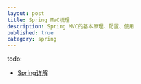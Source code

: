 ```yaml
---
layout: post
title: Spring MVC梳理
description: Spring MVC的基本原理、配置、使用
published: true
category: spring
---
```



todo:

* [Spring详解][Spring详解]






































[NingG]:    http://ningg.github.com  "NingG"

[Spring详解]:		http://elf8848.iteye.com/blog/875830









